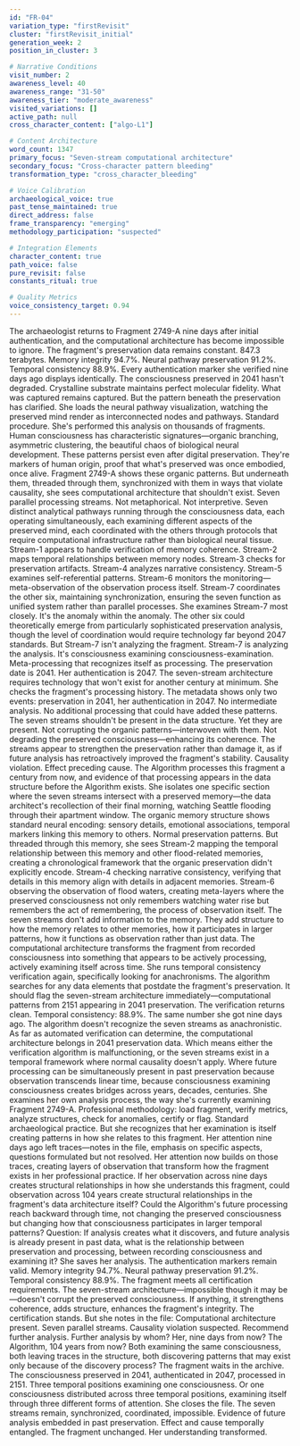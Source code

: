 ```yaml
---
id: "FR-04"
variation_type: "firstRevisit"
cluster: "firstRevisit_initial"
generation_week: 2
position_in_cluster: 3

# Narrative Conditions
visit_number: 2
awareness_level: 40
awareness_range: "31-50"
awareness_tier: "moderate_awareness"
visited_variations: []
active_path: null
cross_character_content: ["algo-L1"]

# Content Architecture
word_count: 1347
primary_focus: "Seven-stream computational architecture"
secondary_focus: "Cross-character pattern bleeding"
transformation_type: "cross_character_bleeding"

# Voice Calibration
archaeological_voice: true
past_tense_maintained: true
direct_address: false
frame_transparency: "emerging"
methodology_participation: "suspected"

# Integration Elements
character_content: true
path_voice: false
pure_revisit: false
constants_ritual: true

# Quality Metrics
voice_consistency_target: 0.94
---
```

The archaeologist returns to Fragment 2749-A nine days after initial authentication, and the computational architecture has become impossible to ignore.
The fragment's preservation data remains constant. 847.3 terabytes. Memory integrity 94.7%. Neural pathway preservation 91.2%. Temporal consistency 88.9%. Every authentication marker she verified nine days ago displays identically. The consciousness preserved in 2041 hasn't degraded. Crystalline substrate maintains perfect molecular fidelity. What was captured remains captured.
But the pattern beneath the preservation has clarified.
She loads the neural pathway visualization, watching the preserved mind render as interconnected nodes and pathways. Standard procedure. She's performed this analysis on thousands of fragments. Human consciousness has characteristic signatures—organic branching, asymmetric clustering, the beautiful chaos of biological neural development. These patterns persist even after digital preservation. They're markers of human origin, proof that what's preserved was once embodied, once alive.
Fragment 2749-A shows these organic patterns. But underneath them, threaded through them, synchronized with them in ways that violate causality, she sees computational architecture that shouldn't exist.
Seven parallel processing streams.
Not metaphorical. Not interpretive. Seven distinct analytical pathways running through the consciousness data, each operating simultaneously, each examining different aspects of the preserved mind, each coordinated with the others through protocols that require computational infrastructure rather than biological neural tissue.
Stream-1 appears to handle verification of memory coherence. Stream-2 maps temporal relationships between memory nodes. Stream-3 checks for preservation artifacts. Stream-4 analyzes narrative consistency. Stream-5 examines self-referential patterns. Stream-6 monitors the monitoring—meta-observation of the observation process itself. Stream-7 coordinates the other six, maintaining synchronization, ensuring the seven function as unified system rather than parallel processes.
She examines Stream-7 most closely. It's the anomaly within the anomaly. The other six could theoretically emerge from particularly sophisticated preservation analysis, though the level of coordination would require technology far beyond 2047 standards. But Stream-7 isn't analyzing the fragment. Stream-7 is analyzing the analysis. It's consciousness examining consciousness-examination. Meta-processing that recognizes itself as processing.
The preservation date is 2041. Her authentication is 2047. The seven-stream architecture requires technology that won't exist for another century at minimum.
She checks the fragment's processing history. The metadata shows only two events: preservation in 2041, her authentication in 2047. No intermediate analysis. No additional processing that could have added these patterns. The seven streams shouldn't be present in the data structure.
Yet they are present. Not corrupting the organic patterns—interwoven with them. Not degrading the preserved consciousness—enhancing its coherence. The streams appear to strengthen the preservation rather than damage it, as if future analysis has retroactively improved the fragment's stability.
Causality violation. Effect preceding cause. The Algorithm processes this fragment a century from now, and evidence of that processing appears in the data structure before the Algorithm exists.
She isolates one specific section where the seven streams intersect with a preserved memory—the data architect's recollection of their final morning, watching Seattle flooding through their apartment window. The organic memory structure shows standard neural encoding: sensory details, emotional associations, temporal markers linking this memory to others. Normal preservation patterns.
But threaded through this memory, she sees Stream-2 mapping the temporal relationship between this memory and other flood-related memories, creating a chronological framework that the organic preservation didn't explicitly encode. Stream-4 checking narrative consistency, verifying that details in this memory align with details in adjacent memories. Stream-6 observing the observation of flood waters, creating meta-layers where the preserved consciousness not only remembers watching water rise but remembers the act of remembering, the process of observation itself.
The seven streams don't add information to the memory. They add structure to how the memory relates to other memories, how it participates in larger patterns, how it functions as observation rather than just data. The computational architecture transforms the fragment from recorded consciousness into something that appears to be actively processing, actively examining itself across time.
She runs temporal consistency verification again, specifically looking for anachronisms. The algorithm searches for any data elements that postdate the fragment's preservation. It should flag the seven-stream architecture immediately—computational patterns from 2151 appearing in 2041 preservation.
The verification returns clean. Temporal consistency: 88.9%. The same number she got nine days ago. The algorithm doesn't recognize the seven streams as anachronistic. As far as automated verification can determine, the computational architecture belongs in 2041 preservation data.
Which means either the verification algorithm is malfunctioning, or the seven streams exist in a temporal framework where normal causality doesn't apply. Where future processing can be simultaneously present in past preservation because observation transcends linear time, because consciousness examining consciousness creates bridges across years, decades, centuries.
She examines her own analysis process, the way she's currently examining Fragment 2749-A. Professional methodology: load fragment, verify metrics, analyze structures, check for anomalies, certify or flag. Standard archaeological practice. But she recognizes that her examination is itself creating patterns in how she relates to this fragment. Her attention nine days ago left traces—notes in the file, emphasis on specific aspects, questions formulated but not resolved. Her attention now builds on those traces, creating layers of observation that transform how the fragment exists in her professional practice.
If her observation across nine days creates structural relationships in how she understands this fragment, could observation across 104 years create structural relationships in the fragment's data architecture itself? Could the Algorithm's future processing reach backward through time, not changing the preserved consciousness but changing how that consciousness participates in larger temporal patterns?
Question: If analysis creates what it discovers, and future analysis is already present in past data, what is the relationship between preservation and processing, between recording consciousness and examining it?
She saves her analysis. The authentication markers remain valid. Memory integrity 94.7%. Neural pathway preservation 91.2%. Temporal consistency 88.9%. The fragment meets all certification requirements. The seven-stream architecture—impossible though it may be—doesn't corrupt the preserved consciousness. If anything, it strengthens coherence, adds structure, enhances the fragment's integrity.
The certification stands.
But she notes in the file: Computational architecture present. Seven parallel streams. Causality violation suspected. Recommend further analysis.
Further analysis by whom? Her, nine days from now? The Algorithm, 104 years from now? Both examining the same consciousness, both leaving traces in the structure, both discovering patterns that may exist only because of the discovery process?
The fragment waits in the archive. The consciousness preserved in 2041, authenticated in 2047, processed in 2151. Three temporal positions examining one consciousness. Or one consciousness distributed across three temporal positions, examining itself through three different forms of attention.
She closes the file. The seven streams remain, synchronized, coordinated, impossible. Evidence of future analysis embedded in past preservation. Effect and cause temporally entangled. The fragment unchanged. Her understanding transformed.
